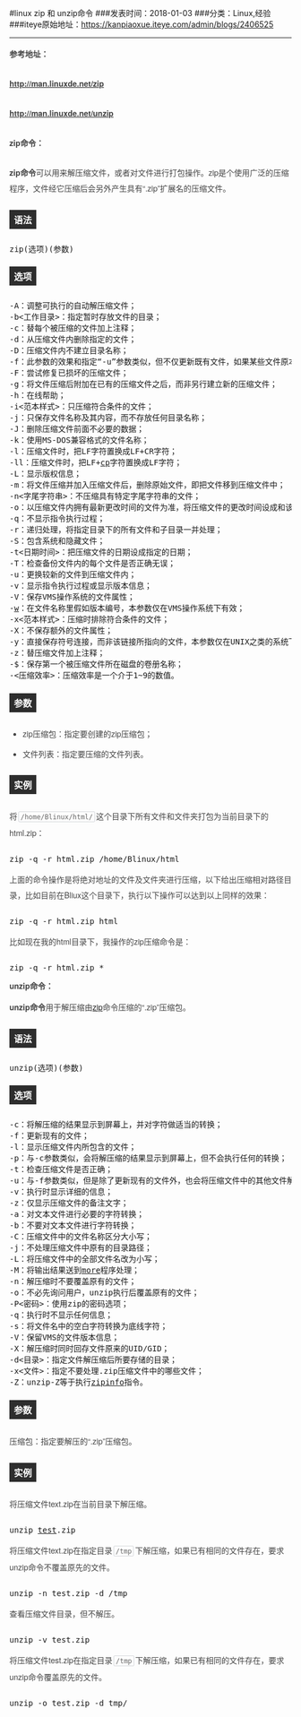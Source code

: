 #linux zip 和 unzip命令
###发表时间：2018-01-03
###分类：Linux,经验
###iteye原始地址：<a href="https://kanpiaoxue.iteye.com/admin/blogs/2406525" target="_blank">https://kanpiaoxue.iteye.com/admin/blogs/2406525</a>

---

<div class="iteye-blog-content-contain" style="font-size: 14px;"> 
 <p style="margin-bottom: 25px; line-height: 28px; color: #444444; font-family: Verdana, Geneva, 'Helvetica Neue', 微软雅黑, 'Microsoft Yahei', Helvetica, Arial, sans-serif;"><strong>参考地址：</strong></p> 
 <p style="margin-bottom: 25px; line-height: 28px;"><a href="http://man.linuxde.net/zip"><span style="color: #444444; font-family: Verdana, Geneva, 'Helvetica Neue', 微软雅黑, 'Microsoft Yahei', Helvetica, Arial, sans-serif;"><strong>http://man.linuxde.net/zip</strong></span></a></p> 
 <p style="margin-bottom: 25px; line-height: 28px;"><a href="http://man.linuxde.net/unzip"><span style="color: #444444; font-family: Verdana, Geneva, 'Helvetica Neue', 微软雅黑, 'Microsoft Yahei', Helvetica, Arial, sans-serif;"><strong>http://man.linuxde.net/unzip</strong></span></a></p> 
 <p style="margin-bottom: 25px; line-height: 28px; color: #444444; font-family: Verdana, Geneva, 'Helvetica Neue', 微软雅黑, 'Microsoft Yahei', Helvetica, Arial, sans-serif;"><strong>zip命令：</strong></p> 
 <p style="margin-bottom: 25px; line-height: 28px; color: #444444; font-family: Verdana, Geneva, 'Helvetica Neue', 微软雅黑, 'Microsoft Yahei', Helvetica, Arial, sans-serif;"><strong>zip命令</strong>可以用来解压缩文件，或者对文件进行打包操作。zip是个使用广泛的压缩程序，文件经它压缩后会另外产生具有“.zip”扩展名的压缩文件。</p> 
 <h3 style="margin-bottom: 25px; overflow: hidden; font-size: 16px; display: table; padding: 5px 8px; background: #2d2d2d; color: #ffffff; font-family: Verdana, Geneva, 'Helvetica Neue', 微软雅黑, 'Microsoft Yahei', Helvetica, Arial, sans-serif;">语法</h3> 
 <pre>zip(选项)(参数)</pre> 
 <h3 style="margin-bottom: 25px; overflow: hidden; font-size: 16px; display: table; padding: 5px 8px; background: #2d2d2d; color: #ffffff; font-family: Verdana, Geneva, 'Helvetica Neue', 微软雅黑, 'Microsoft Yahei', Helvetica, Arial, sans-serif;">选项</h3> 
 <pre>-A：调整可执行的自动解压缩文件；
-b&lt;工作目录&gt;：指定暂时存放文件的目录；
-c：替每个被压缩的文件加上注释；
-d：从压缩文件内删除指定的文件；
-D：压缩文件内不建立目录名称；
-f：此参数的效果和指定“-u”参数类似，但不仅更新既有文件，如果某些文件原本不存在于压缩文件内，使用本参数会一并将其加入压缩文件中；
-F：尝试修复已损坏的压缩文件；
-g：将文件压缩后附加在已有的压缩文件之后，而非另行建立新的压缩文件；
-h：在线帮助；
-i&lt;范本样式&gt;：只压缩符合条件的文件；
-j：只保存文件名称及其内容，而不存放任何目录名称；
-J：删除压缩文件前面不必要的数据；
-k：使用MS-DOS兼容格式的文件名称；
-l：压缩文件时，把LF字符置换成LF+CR字符；
-ll：压缩文件时，把LF+<span class="wp_keywordlink"><a style="border: none;" title="cp命令" href="http://man.linuxde.net/cp" target="_blank">cp</a></span>字符置换成LF字符；
-L：显示版权信息；
-m：将文件压缩并加入压缩文件后，删除原始文件，即把文件移到压缩文件中；
-n&lt;字尾字符串&gt;：不压缩具有特定字尾字符串的文件；
-o：以压缩文件内拥有最新更改时间的文件为准，将压缩文件的更改时间设成和该文件相同；
-q：不显示指令执行过程；
-r：递归处理，将指定目录下的所有文件和子目录一并处理；
-S：包含系统和隐藏文件；
-t&lt;日期时间&gt;：把压缩文件的日期设成指定的日期；
-T：检查备份文件内的每个文件是否正确无误；
-u：更换较新的文件到压缩文件内；
-v：显示指令执行过程或显示版本信息；
-V：保存VMS操作系统的文件属性；
-<span class="wp_keywordlink"><a style="border: none;" title="w命令" href="http://man.linuxde.net/w" target="_blank">w</a></span>：在文件名称里假如版本编号，本参数仅在VMS操作系统下有效；
-x&lt;范本样式&gt;：压缩时排除符合条件的文件；
-X：不保存额外的文件属性；
-y：直接保存符号连接，而非该链接所指向的文件，本参数仅在UNIX之类的系统下有效；
-z：替压缩文件加上注释；
-$：保存第一个被压缩文件所在磁盘的卷册名称；
-&lt;压缩效率&gt;：压缩效率是一个介于1~9的数值。</pre> 
 <h3 style="margin-bottom: 25px; overflow: hidden; font-size: 16px; display: table; padding: 5px 8px; background: #2d2d2d; color: #ffffff; font-family: Verdana, Geneva, 'Helvetica Neue', 微软雅黑, 'Microsoft Yahei', Helvetica, Arial, sans-serif;">参数</h3> 
 <ul style="margin-bottom: 25px; line-height: 26px; color: #444444; font-family: Verdana, Geneva, 'Helvetica Neue', 微软雅黑, 'Microsoft Yahei', Helvetica, Arial, sans-serif;"> 
  <li style="margin-bottom: 10px;">zip压缩包：指定要创建的zip压缩包；</li> 
  <li style="margin-bottom: 10px;">文件列表：指定要压缩的文件列表。</li> 
 </ul> 
 <h3 style="margin-bottom: 25px; overflow: hidden; font-size: 16px; display: table; padding: 5px 8px; background: #2d2d2d; color: #ffffff; font-family: Verdana, Geneva, 'Helvetica Neue', 微软雅黑, 'Microsoft Yahei', Helvetica, Arial, sans-serif;">实例</h3> 
 <p style="margin-bottom: 25px; line-height: 28px; color: #444444; font-family: Verdana, Geneva, 'Helvetica Neue', 微软雅黑, 'Microsoft Yahei', Helvetica, Arial, sans-serif;">将<code style="border: 1px solid #d4d7db; border-radius: 2px; color: #666666; margin: 0px 2px; padding: 2px 3px 1px;">/home/Blinux/html/</code>这个目录下所有文件和文件夹打包为当前目录下的html.zip：</p> 
 <pre>zip -q -r html.zip /home/Blinux/html</pre> 
 <p style="margin-bottom: 25px; line-height: 28px; color: #444444; font-family: Verdana, Geneva, 'Helvetica Neue', 微软雅黑, 'Microsoft Yahei', Helvetica, Arial, sans-serif;">上面的命令操作是将绝对地址的文件及文件夹进行压缩，以下给出压缩相对路径目录，比如目前在Bliux这个目录下，执行以下操作可以达到以上同样的效果：</p> 
 <pre>zip -q -r html.zip html</pre> 
 <p style="margin-bottom: 25px; line-height: 28px; color: #444444; font-family: Verdana, Geneva, 'Helvetica Neue', 微软雅黑, 'Microsoft Yahei', Helvetica, Arial, sans-serif;">比如现在我的html目录下，我操作的zip压缩命令是：</p> 
 <pre>zip -q -r html.zip *</pre> 
 <p><strong style="color: #444444; font-family: Verdana, Geneva, 'Helvetica Neue', 微软雅黑, 'Microsoft Yahei', Helvetica, Arial, sans-serif;">unzip命令：</strong></p> 
 <p style="margin-bottom: 25px; line-height: 28px; color: #444444; font-family: Verdana, Geneva, 'Helvetica Neue', 微软雅黑, 'Microsoft Yahei', Helvetica, Arial, sans-serif;"><strong>unzip命令</strong>用于解压缩由<span class="wp_keywordlink"><a style="border: none;" title="zip命令" href="http://man.linuxde.net/zip" target="_blank">zip</a></span>命令压缩的“.zip”压缩包。</p> 
 <h3 style="margin-bottom: 25px; overflow: hidden; font-size: 16px; display: table; padding: 5px 8px; background: #2d2d2d; color: #ffffff; font-family: Verdana, Geneva, 'Helvetica Neue', 微软雅黑, 'Microsoft Yahei', Helvetica, Arial, sans-serif;">语法</h3> 
 <pre>unzip(选项)(参数)</pre> 
 <h3 style="margin-bottom: 25px; overflow: hidden; font-size: 16px; display: table; padding: 5px 8px; background: #2d2d2d; color: #ffffff; font-family: Verdana, Geneva, 'Helvetica Neue', 微软雅黑, 'Microsoft Yahei', Helvetica, Arial, sans-serif;">选项</h3> 
 <pre>-c：将解压缩的结果显示到屏幕上，并对字符做适当的转换；
-f：更新现有的文件；
-l：显示压缩文件内所包含的文件；
-p：与-c参数类似，会将解压缩的结果显示到屏幕上，但不会执行任何的转换；
-t：检查压缩文件是否正确；
-u：与-f参数类似，但是除了更新现有的文件外，也会将压缩文件中的其他文件解压缩到目录中；
-v：执行时显示详细的信息；
-z：仅显示压缩文件的备注文字；
-a：对文本文件进行必要的字符转换；
-b：不要对文本文件进行字符转换；
-C：压缩文件中的文件名称区分大小写；
-j：不处理压缩文件中原有的目录路径；
-L：将压缩文件中的全部文件名改为小写；
-M：将输出结果送到<span class="wp_keywordlink"><a style="border: none;" title="more命令" href="http://man.linuxde.net/more" target="_blank">more</a></span>程序处理；
-n：解压缩时不要覆盖原有的文件；
-o：不必先询问用户，unzip执行后覆盖原有的文件；
-P&lt;密码&gt;：使用zip的密码选项；
-q：执行时不显示任何信息；
-s：将文件名中的空白字符转换为底线字符；
-V：保留VMS的文件版本信息；
-X：解压缩时同时回存文件原来的UID/GID；
-d&lt;目录&gt;：指定文件解压缩后所要存储的目录；
-x&lt;文件&gt;：指定不要处理.zip压缩文件中的哪些文件；
-Z：unzip-Z等于执行<span class="wp_keywordlink"><a style="border: none;" title="zipinfo命令" href="http://man.linuxde.net/zipinfo" target="_blank">zipinfo</a></span>指令。</pre> 
 <h3 style="margin-bottom: 25px; overflow: hidden; font-size: 16px; display: table; padding: 5px 8px; background: #2d2d2d; color: #ffffff; font-family: Verdana, Geneva, 'Helvetica Neue', 微软雅黑, 'Microsoft Yahei', Helvetica, Arial, sans-serif;">参数</h3> 
 <p style="margin-bottom: 25px; line-height: 28px; color: #444444; font-family: Verdana, Geneva, 'Helvetica Neue', 微软雅黑, 'Microsoft Yahei', Helvetica, Arial, sans-serif;">压缩包：指定要解压的“.zip”压缩包。</p> 
 <h3 style="margin-bottom: 25px; overflow: hidden; font-size: 16px; display: table; padding: 5px 8px; background: #2d2d2d; color: #ffffff; font-family: Verdana, Geneva, 'Helvetica Neue', 微软雅黑, 'Microsoft Yahei', Helvetica, Arial, sans-serif;">实例</h3> 
 <p style="margin-bottom: 25px; line-height: 28px; color: #444444; font-family: Verdana, Geneva, 'Helvetica Neue', 微软雅黑, 'Microsoft Yahei', Helvetica, Arial, sans-serif;">将压缩文件text.zip在当前目录下解压缩。</p> 
 <pre>unzip <span class="wp_keywordlink"><a style="border: none;" title="test命令" href="http://man.linuxde.net/test" target="_blank">test</a></span>.zip</pre> 
 <p style="margin-bottom: 25px; line-height: 28px; color: #444444; font-family: Verdana, Geneva, 'Helvetica Neue', 微软雅黑, 'Microsoft Yahei', Helvetica, Arial, sans-serif;">将压缩文件text.zip在指定目录<code style="border: 1px solid #d4d7db; border-radius: 2px; color: #666666; margin: 0px 2px; padding: 2px 3px 1px;">/tmp</code>下解压缩，如果已有相同的文件存在，要求unzip命令不覆盖原先的文件。</p> 
 <pre>unzip -n test.zip -d /tmp</pre> 
 <p style="margin-bottom: 25px; line-height: 28px; color: #444444; font-family: Verdana, Geneva, 'Helvetica Neue', 微软雅黑, 'Microsoft Yahei', Helvetica, Arial, sans-serif;">查看压缩文件目录，但不解压。</p> 
 <pre>unzip -v test.zip</pre> 
 <p style="margin-bottom: 25px; line-height: 28px; color: #444444; font-family: Verdana, Geneva, 'Helvetica Neue', 微软雅黑, 'Microsoft Yahei', Helvetica, Arial, sans-serif;">将压缩文件test.zip在指定目录<code style="border: 1px solid #d4d7db; border-radius: 2px; color: #666666; margin: 0px 2px; padding: 2px 3px 1px;">/tmp</code>下解压缩，如果已有相同的文件存在，要求unzip命令覆盖原先的文件。</p> 
 <pre>unzip -o test.zip -d tmp/</pre> 
</div>